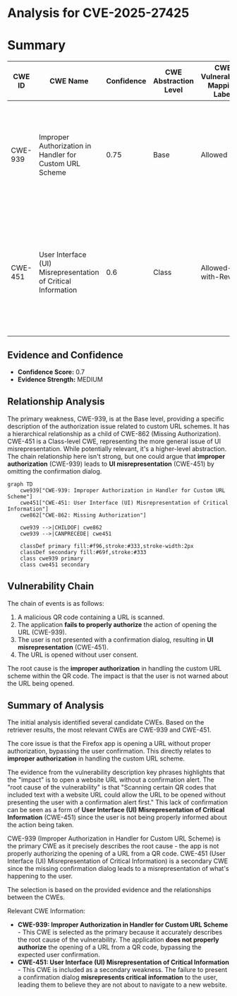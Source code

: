 # Analysis for CVE-2025-27425

# Summary
| CWE ID | CWE Name | Confidence | CWE Abstraction Level | CWE Vulnerability Mapping Label | CWE-Vulnerability Mapping Notes |
|---|---|---|---|---|---|
| CWE-939 | Improper Authorization in Handler for Custom URL Scheme | 0.75 | Base | Allowed | Primary CWE. The application **does not properly authorize** the opening of a URL from a QR code, bypassing the expected user confirmation. |
| CWE-451 | User Interface (UI) Misrepresentation of Critical Information | 0.6 | Class | Allowed-with-Review | Secondary CWE. Failure to present a confirmation dialog **misrepresents critical information** to the user, leading them to believe they are not about to navigate to a new website. |

## Evidence and Confidence

*   **Confidence Score:** 0.7
*   **Evidence Strength:** MEDIUM

## Relationship Analysis
The primary weakness, CWE-939, is at the Base level, providing a specific description of the authorization issue related to custom URL schemes. It has a hierarchical relationship as a child of CWE-862 (Missing Authorization). CWE-451 is a Class-level CWE, representing the more general issue of UI misrepresentation. While potentially relevant, it's a higher-level abstraction. The chain relationship here isn't strong, but one could argue that **improper authorization** (CWE-939) leads to **UI misrepresentation** (CWE-451) by omitting the confirmation dialog.

```mermaid
graph TD
    cwe939["CWE-939: Improper Authorization in Handler for Custom URL Scheme"]
    cwe451["CWE-451: User Interface (UI) Misrepresentation of Critical Information"]
    cwe862["CWE-862: Missing Authorization"]

    cwe939 -->|CHILDOF| cwe862
    cwe939 -->|CANPRECEDE| cwe451

    classDef primary fill:#f96,stroke:#333,stroke-width:2px
    classDef secondary fill:#69f,stroke:#333
    class cwe939 primary
    class cwe451 secondary
```

## Vulnerability Chain
The chain of events is as follows:
1.  A malicious QR code containing a URL is scanned.
2.  The application **fails to properly authorize** the action of opening the URL (CWE-939).
3.  The user is not presented with a confirmation dialog, resulting in **UI misrepresentation** (CWE-451).
4.  The URL is opened without user consent.

The root cause is the **improper authorization** in handling the custom URL scheme within the QR code. The impact is that the user is not warned about the URL being opened.

## Summary of Analysis
The initial analysis identified several candidate CWEs. Based on the retriever results, the most relevant CWEs are CWE-939 and CWE-451.

The core issue is that the Firefox app is opening a URL without proper authorization, bypassing the user confirmation. This directly relates to **improper authorization** in handling the custom URL scheme.

The evidence from the vulnerability description key phrases highlights that the "impact" is to open a website URL without a confirmation alert. The "root cause of the vulnerability" is that "Scanning certain QR codes that included text with a website URL could allow the URL to be opened without presenting the user with a confirmation alert first." This lack of confirmation can be seen as a form of **User Interface (UI) Misrepresentation of Critical Information** (CWE-451) since the user is not being properly informed about the action being taken.

CWE-939 (Improper Authorization in Handler for Custom URL Scheme) is the primary CWE as it precisely describes the root cause - the app is not properly authorizing the opening of a URL from a QR code. CWE-451 (User Interface (UI) Misrepresentation of Critical Information) is a secondary CWE since the missing confirmation dialog leads to a misrepresentation of what's happening to the user.

The selection is based on the provided evidence and the relationships between the CWEs.

Relevant CWE Information:
*   **CWE-939: Improper Authorization in Handler for Custom URL Scheme** - This CWE is selected as the primary because it accurately describes the root cause of the vulnerability. The application **does not properly authorize** the opening of a URL from a QR code, bypassing the expected user confirmation.
*   **CWE-451: User Interface (UI) Misrepresentation of Critical Information** - This CWE is included as a secondary weakness. The failure to present a confirmation dialog **misrepresents critical information** to the user, leading them to believe they are not about to navigate to a new website.